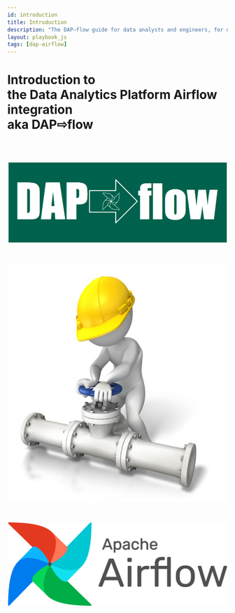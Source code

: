 ```yaml
---
id: introduction
title: Introduction
description: "The DAP⇨flow guide for data analysts and engineers, for developing and deploying Airflow DAGs, running data pipelines in the Data Analytics Platform (DAP)."
layout: playbook_js
tags: [dap-airflow]
---
```


# Introduction to <br/> the Data Analytics Platform Airflow integration <br/> aka DAP⇨flow

<br/><br/>

![DAP⇨flow](../dap-airflow/images/DAPairflowFLOW.png)  

<br/>

![Apache Airflow](../dap-airflow/images/worker_tap_valve_800_wht.jpg)  

<br/>

![Apache Airflow](../dap-airflow/images/AirflowLogo.png)  




